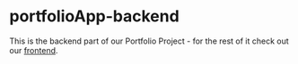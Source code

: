 # portfolioApp-backend

This is the backend part of our Portfolio Project - for the rest of it check out
our [frontend](https://github.com/ntluandt95/portfolioApp-frontend).